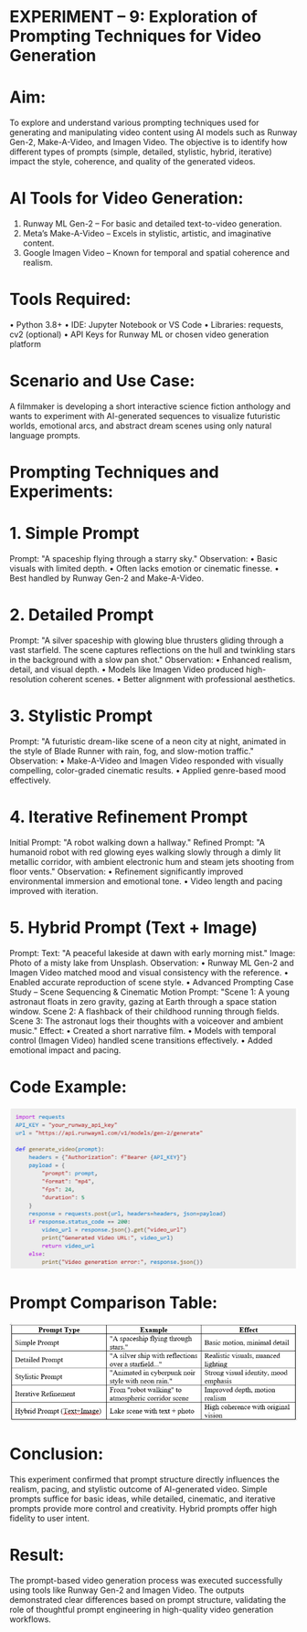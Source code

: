 # EXPERIMENT – 9: Exploration of Prompting Techniques for Video Generation

# Aim:
To explore and understand various prompting techniques used for generating and manipulating video content using AI models such as Runway Gen-2, Make-A-Video, and Imagen Video. The objective is to identify how different types of prompts (simple, detailed, stylistic, hybrid, iterative) impact the style, coherence, and quality of the generated videos.

# AI Tools for Video Generation:
1.	Runway ML Gen-2 – For basic and detailed text-to-video generation.
2.	Meta’s Make-A-Video – Excels in stylistic, artistic, and imaginative content.
3.	Google Imagen Video – Known for temporal and spatial coherence and realism.

# Tools Required:
•	Python 3.8+
•	IDE: Jupyter Notebook or VS Code
•	Libraries: requests, cv2 (optional)
•	API Keys for Runway ML or chosen video generation platform

# Scenario and Use Case:
A filmmaker is developing a short interactive science fiction anthology and wants to experiment with AI-generated sequences to visualize futuristic worlds, emotional arcs, and abstract dream scenes using only natural language prompts.

# Prompting Techniques and Experiments:
# 1. Simple Prompt
Prompt:
"A spaceship flying through a starry sky."
Observation:
•	Basic visuals with limited depth.
•	Often lacks emotion or cinematic finesse.
•	Best handled by Runway Gen-2 and Make-A-Video.

# 2. Detailed Prompt
Prompt:
"A silver spaceship with glowing blue thrusters gliding through a vast starfield. The scene captures reflections on the hull and twinkling stars in the background with a slow pan shot."
Observation:
•	Enhanced realism, detail, and visual depth.
•	Models like Imagen Video produced high-resolution coherent scenes.
•	Better alignment with professional aesthetics.

# 3. Stylistic Prompt
Prompt:
"A futuristic dream-like scene of a neon city at night, animated in the style of Blade Runner with rain, fog, and slow-motion traffic."
Observation:
•	Make-A-Video and Imagen Video responded with visually compelling, color-graded cinematic results.
•	Applied genre-based mood effectively.

# 4. Iterative Refinement Prompt
Initial Prompt: "A robot walking down a hallway."
Refined Prompt: "A humanoid robot with red glowing eyes walking slowly through a dimly lit metallic corridor, with ambient electronic hum and steam jets shooting from floor vents."
Observation:
•	Refinement significantly improved environmental immersion and emotional tone.
•	Video length and pacing improved with iteration.

# 5. Hybrid Prompt (Text + Image)
Prompt:
Text: "A peaceful lakeside at dawn with early morning mist."
Image: Photo of a misty lake from Unsplash.
Observation:
•	Runway ML Gen-2 and Imagen Video matched mood and visual consistency with the reference.
•	Enabled accurate reproduction of scene style.
•	Advanced Prompting Case Study – Scene Sequencing & Cinematic Motion
Prompt:
"Scene 1: A young astronaut floats in zero gravity, gazing at Earth through a space station window. Scene 2: A flashback of their childhood running through fields. Scene 3: The astronaut logs their thoughts with a voiceover and ambient music."
Effect:
•	Created a short narrative film.
•	Models with temporal control (Imagen Video) handled scene transitions effectively.
•	Added emotional impact and pacing.

# Code Example:

![image alt](https://github.com/Ajay-Joshua-M/Exno.9-Prompt-Engg/blob/6576d8b69ebbb4a6202b30149990c76a3b5f5f93/IMAGES/Screenshot%202025-05-26%20124411.png)

# Prompt Comparison Table:

![image alt](https://github.com/Ajay-Joshua-M/Exno.9-Prompt-Engg/blob/6576d8b69ebbb4a6202b30149990c76a3b5f5f93/IMAGES/Screenshot%202025-05-26%20124441.png)


# Conclusion:
This experiment confirmed that prompt structure directly influences the realism, pacing, and stylistic outcome of AI-generated video. Simple prompts suffice for basic ideas, while detailed, cinematic, and iterative prompts provide more control and creativity. Hybrid prompts offer high fidelity to user intent.

# Result:
The prompt-based video generation process was executed successfully using tools like Runway Gen-2 and Imagen Video. The outputs demonstrated clear differences based on prompt structure, validating the role of thoughtful prompt engineering in high-quality video generation workflows.

